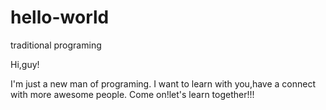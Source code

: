 # hello-world
traditional programing

Hi,guy!

I'm just a new man of programing.
I want to learn with you,have a connect with more awesome people.
Come on!let's learn together!!!
